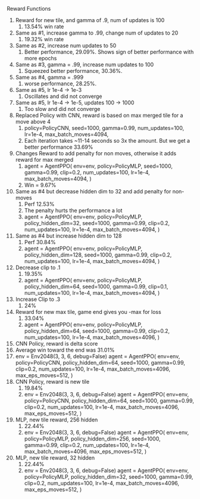 Reward Functions
1. Reward for new tile, and gamma of .9, num of updates is 100
   1. 13.54% win rate
2. Same as #1, increase gamma to .99, change num of updates to 20
   1. 19.32% win rate
3. Same as #2, increase num updates to 50
   1. Better performance, 29.09%. Shows sign of better performance with more epochs
4. Same as #3, gamma = .99, increase num updates to 100
   1. Squeezed better performance, 30.36%. 
5. Same as #4, gamma = .999
   1. worse performance, 28.25%.
6. Same as #5, lr 1e-4 -> 1e-3
   1. Oscillates and did not converge
7. Same as #5, lr 1e-4 -> 1e-5, updates 100 -> 1000
   1. Too slow and did not converge
8. Replaced Policy with CNN, reward is based on max merged tile for a move above 4
   1. policy=PolicyCNN,
        seed=1000,
        gamma=0.99,
        num_updates=100,
        lr=1e-4,
        max_batch_moves=4094,
   2. Each iteration takes ~11-14 seconds so 3x the amount. But we get a better performance 33.69%
9. Changes Reward to add penalty for non moves, otherwise it adds reward for max merged
   1.  agent = AgentPPO(
        env=env,
        policy=PolicyMLP,
        seed=1000,
        gamma=0.99,
        clip=0.2,
        num_updates=100,
        lr=1e-4,
        max_batch_moves=4094,
    )
   2. Win = 9.67%
10. Same as #4 but decrease hidden dim to 32 and add penalty for non-moves
    1.  Perf 12.53% 
    2.  The penalty hurts the performance a lot
    3.  agent = AgentPPO(
        env=env,
        policy=PolicyMLP,
        policy_hidden_dim=32,
        seed=1000,
        gamma=0.99,
        clip=0.2,
        num_updates=100,
        lr=1e-4,
        max_batch_moves=4094,
    )
11. Same as #4 but increase hidden dim to 128
    1.  Perf 30.84% 
    2.  agent = AgentPPO(
        env=env,
        policy=PolicyMLP,
        policy_hidden_dim=128,
        seed=1000,
        gamma=0.99,
        clip=0.2,
        num_updates=100,
        lr=1e-4,
        max_batch_moves=4094,
    )
12. Decrease clip to .1
    1.  19.35%
    2.  agent = AgentPPO(
        env=env,
        policy=PolicyMLP,
        policy_hidden_dim=64,
        seed=1000,
        gamma=0.99,
        clip=0.1,
        num_updates=100,
        lr=1e-4,
        max_batch_moves=4094,
    )
13. Increase Clip to .3
    1.  24%
14. Reward for new max tile, game end gives you -max for loss
    1.  33.04%
    2.  agent = AgentPPO(
        env=env,
        policy=PolicyMLP,
        policy_hidden_dim=64,
        seed=1000,
        gamma=0.99,
        clip=0.2,
        num_updates=100,
        lr=1e-4,
        max_batch_moves=4096,
    )
15. CNN Policy, reward is delta score
   1. Average win toward the end was 31.01%
   2. env = Env2048(3, 3, 6, debug=False)
    agent = AgentPPO(
        env=env,
        policy=PolicyCNN,
        policy_hidden_dim=64,
        seed=1000,
        gamma=0.99,
        clip=0.2,
        num_updates=100,
        lr=1e-4,
        max_batch_moves=4096,
        max_eps_moves=512,
    )
16. CNN Policy, reward is new tile
    1. 19.84%
    2. env = Env2048(3, 3, 6, debug=False)
    agent = AgentPPO(
        env=env,
        policy=PolicyCNN,
        policy_hidden_dim=64,
        seed=1000,
        gamma=0.99,
        clip=0.2,
        num_updates=100,
        lr=1e-4,
        max_batch_moves=4096,
        max_eps_moves=512,
    )
17. MLP, new tile reward, 256 hidden
    1.  22.44%
    2.  env = Env2048(3, 3, 6, debug=False)
    agent = AgentPPO(
        env=env,
        policy=PolicyMLP,
        policy_hidden_dim=256,
        seed=1000,
        gamma=0.99,
        clip=0.2,
        num_updates=100,
        lr=1e-4,
        max_batch_moves=4096,
        max_eps_moves=512,
    )
18. MLP, new tile reward, 32 hidden
    1.  22.44%
    2.  env = Env2048(3, 3, 6, debug=False)
    agent = AgentPPO(
        env=env,
        policy=PolicyMLP,
        policy_hidden_dim=32,
        seed=1000,
        gamma=0.99,
        clip=0.2,
        num_updates=100,
        lr=1e-4,
        max_batch_moves=4096,
        max_eps_moves=512,
    )

